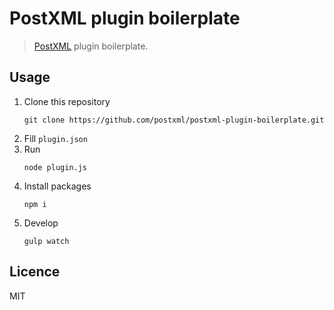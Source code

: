 # PostXML plugin boilerplate

> [PostXML] plugin boilerplate.

## Usage
   1. Clone this repository
      ```
      git clone https://github.com/postxml/postxml-plugin-boilerplate.git
      ```
   2. Fill `plugin.json`
   3. Run
      ```
      node plugin.js
      ```
   4. Install packages
      ```
      npm i
      ```
   5. Develop
      ```
      gulp watch
      ```

## Licence
MIT

[PostXML]: https://github.com/postxml/postxml
